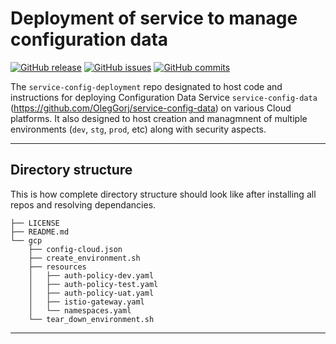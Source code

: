 # Deployment of service to manage configuration data

[![GitHub release](https://img.shields.io/github/release/OlegGorj/service-config-deployment.svg)](https://github.com/OlegGorj/service-config-deployment/releases)
[![GitHub issues](https://img.shields.io/github/issues/OlegGorj/service-config-deployment.svg)](https://github.com/OlegGorj/service-config-deployment/issues)
[![GitHub commits](https://img.shields.io/github/commits-since/OlegGorj/service-config-deployment/0.0.1.svg)](https://github.com/OlegGorj/service-config-deployment)


The `service-config-deployment` repo designated to host code and instructions for deploying Configuration Data Service `service-config-data` (https://github.com/OlegGorj/service-config-data) on various Cloud platforms.
It also designed to host creation and managmnent of multiple environments (`dev`, `stg`, `prod`, etc) along with security aspects.


---

## Directory structure

This is how complete directory structure should look like after installing all repos and resolving dependancies.

```
├── LICENSE
├── README.md
└── gcp
    ├── config-cloud.json
    ├── create_environment.sh
    ├── resources
    │   ├── auth-policy-dev.yaml
    │   ├── auth-policy-test.yaml
    │   ├── auth-policy-uat.yaml
    │   ├── istio-gateway.yaml
    │   └── namespaces.yaml
    └── tear_down_environment.sh
```
---
